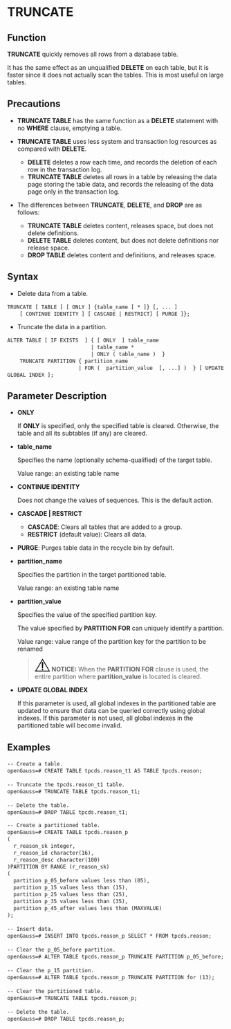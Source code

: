 # TRUNCATE<a name="EN-US_TOPIC_0289900169"></a>

## Function<a name="en-us_topic_0283137291_en-us_topic_0237122193_en-us_topic_0059777694_sf3e0cbc4893c4042ac208fca35e705e8"></a>

**TRUNCATE**  quickly removes all rows from a database table.

It has the same effect as an unqualified  **DELETE**  on each table, but it is faster since it does not actually scan the tables. This is most useful on large tables.

## Precautions<a name="en-us_topic_0283137291_en-us_topic_0237122193_section5258164117111"></a>

-   **TRUNCATE TABLE**  has the same function as a  **DELETE**  statement with no  **WHERE**  clause, emptying a table.
-   **TRUNCATE TABLE**  uses less system and transaction log resources as compared with  **DELETE**.
    -   **DELETE**  deletes a row each time, and records the deletion of each row in the transaction log.
    -   **TRUNCATE TABLE**  deletes all rows in a table by releasing the data page storing the table data, and records the releasing of the data page only in the transaction log.

-   The differences between  **TRUNCATE**,  **DELETE**, and  **DROP**  are as follows:
    -   **TRUNCATE TABLE**  deletes content, releases space, but does not delete definitions.
    -   **DELETE TABLE**  deletes content, but does not delete definitions nor release space.
    -   **DROP TABLE**  deletes content and definitions, and releases space.


## Syntax<a name="en-us_topic_0283137291_en-us_topic_0237122193_en-us_topic_0059777694_s8446a9bd83d843dfa13302117908ed38"></a>

-   Delete data from a table.

```
TRUNCATE [ TABLE ] [ ONLY ] {table_name [ * ]} [, ... ]
    [ CONTINUE IDENTITY ] [ CASCADE | RESTRICT] [ PURGE ]};
```

-   Truncate the data in a partition.

```
ALTER TABLE [ IF EXISTS  ] { [ ONLY  ] table_name  
                           | table_name *  
                           | ONLY ( table_name )  } 
    TRUNCATE PARTITION { partition_name  
                       | FOR (  partition_value  [, ...] )  } [ UPDATE GLOBAL INDEX ];
```

## Parameter Description<a name="en-us_topic_0283137291_en-us_topic_0237122193_en-us_topic_0059777694_sdbad1b573aae49f5aeba613b6fc3130d"></a>

-   **ONLY**

    If  **ONLY**  is specified, only the specified table is cleared. Otherwise, the table and all its subtables \(if any\) are cleared.

-   **table\_name**

    Specifies the name \(optionally schema-qualified\) of the target table.

    Value range: an existing table name

-   **CONTINUE IDENTITY**

    Does not change the values of sequences. This is the default action.

-   **CASCADE | RESTRICT**
    -   **CASCADE**: Clears all tables that are added to a group.
    -   **RESTRICT**  \(default value\): Clears all data.

-   **PURGE**: Purges table data in the recycle bin by default.
-   **partition\_name**

    Specifies the partition in the target partitioned table.

    Value range: an existing table name

-   **partition\_value**

    Specifies the value of the specified partition key.

    The value specified by  **PARTITION FOR**  can uniquely identify a partition.

    Value range: value range of the partition key for the partition to be renamed

    >![](public_sys-resources/icon-notice.gif) **NOTICE:** 
    >When the  **PARTITION FOR**  clause is used, the entire partition where  **partition\_value**  is located is cleared.


-   **UPDATE GLOBAL INDEX**

    If this parameter is used, all global indexes in the partitioned table are updated to ensure that data can be queried correctly using global indexes. If this parameter is not used, all global indexes in the partitioned table will become invalid.


## Examples<a name="en-us_topic_0283137291_en-us_topic_0237122193_en-us_topic_0059777694_sfa74039cf5ab429abe7b4980088b2c5e"></a>

```
-- Create a table.
openGauss=# CREATE TABLE tpcds.reason_t1 AS TABLE tpcds.reason;

-- Truncate the tpcds.reason_t1 table.
openGauss=# TRUNCATE TABLE tpcds.reason_t1;

-- Delete the table.
openGauss=# DROP TABLE tpcds.reason_t1;
```

```
-- Create a partitioned table.
openGauss=# CREATE TABLE tpcds.reason_p
(
  r_reason_sk integer,
  r_reason_id character(16),
  r_reason_desc character(100)
)PARTITION BY RANGE (r_reason_sk)
(
  partition p_05_before values less than (05),
  partition p_15 values less than (15),
  partition p_25 values less than (25),
  partition p_35 values less than (35),
  partition p_45_after values less than (MAXVALUE)
);

-- Insert data.
openGauss=# INSERT INTO tpcds.reason_p SELECT * FROM tpcds.reason;

-- Clear the p_05_before partition.
openGauss=# ALTER TABLE tpcds.reason_p TRUNCATE PARTITION p_05_before;

-- Clear the p_15 partition.
openGauss=# ALTER TABLE tpcds.reason_p TRUNCATE PARTITION for (13);

-- Clear the partitioned table.
openGauss=# TRUNCATE TABLE tpcds.reason_p;

-- Delete the table.
openGauss=# DROP TABLE tpcds.reason_p;
```


